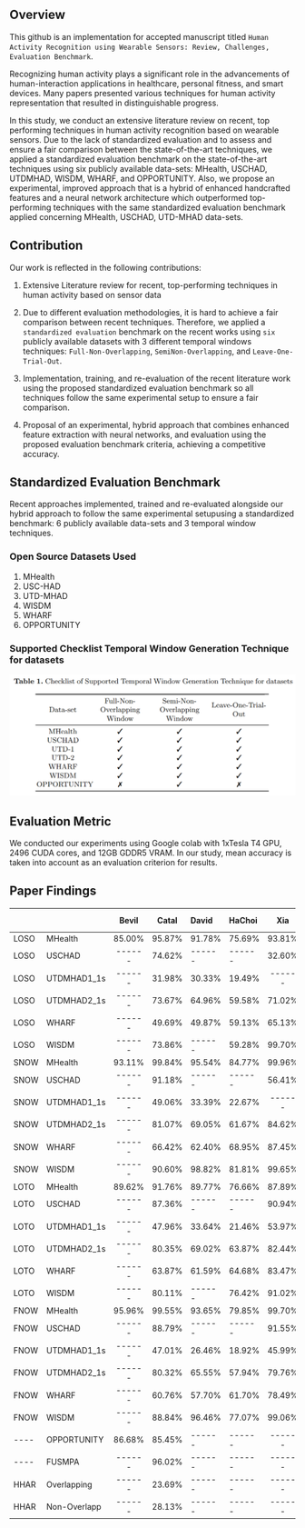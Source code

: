 ## Overview
This github is an implementation for accepted manuscript titled `Human Activity Recognition using Wearable Sensors: Review, Challenges, Evaluation Benchmark`.

Recognizing human activity plays a significant role in the advancements of human-interaction applications in healthcare, personal fitness, and smart devices. Many papers presented various techniques for human activity representation that resulted in distinguishable progress.

In this study, we conduct an extensive literature review on recent, top performing techniques in human activity recognition based on wearable sensors. Due to the lack of standardized evaluation and to assess and ensure a fair comparison between the state-of-the-art techniques, we applied a standardized evaluation benchmark on the state-of-the-art techniques using six publicly available data-sets: MHealth, USCHAD, UTDMHAD, WISDM, WHARF, and OPPORTUNITY. Also, we propose an experimental, improved approach that is a hybrid of enhanced handcrafted features and a neural network architecture which outperformed top-performing techniques with the same standardized evaluation benchmark applied concerning MHealth, USCHAD, UTD-MHAD data-sets.

## Contribution
Our work is reflected in the following contributions:

1. Extensive Literature review for recent, top-performing techniques in human
activity based on sensor data

2. Due to different evaluation methodologies, it is hard to achieve a fair comparison between recent techniques. Therefore, we applied a `standardized evaluation` benchmark on the recent works using `six` publicly available datasets with 3 different temporal windows techniques: `Full-Non-Overlapping`, `SemiNon-Overlapping`, and `Leave-One-Trial-Out`.
3. Implementation, training, and re-evaluation of the recent literature work using the proposed standardized evaluation benchmark so all techniques follow
the same experimental setup to ensure a fair comparison.
4. Proposal of an experimental, hybrid approach that combines enhanced feature extraction with neural networks, and evaluation using the proposed
evaluation benchmark criteria, achieving a competitive accuracy.

## Standardized Evaluation Benchmark
Recent approaches implemented, trained and re-evaluated alongside our hybrid approach to follow the same experimental setupusing a standardized benchmark: 6 publicly available data-sets and 3 temporal window techniques.

### Open Source Datasets Used
1. MHealth
2. USC-HAD 
3. UTD-MHAD 
4. WISDM 
5. WHARF
6. OPPORTUNITY

### Supported Checklist Temporal Window Generation Technique for datasets

![Alt text](Images/Checklist_Supported_Temporal_Window_Generation_Technique_Datasets.PNG?raw=true "Title")

## Evaluation Metric
We conducted our experiments using Google colab with 1xTesla T4 GPU, 2496 CUDA cores, and 12GB GDDR5 VRAM. In
our study, mean accuracy is taken into account as an evaluation criterion for results.


## Paper Findings
|      |               | Bevil | Catal  | David  | HaChoi | Xia    | JianSun | JianSun(E) | Kas  | Ling | Pan  |Prop. NN|
|------| ------------- |:-----:|:------:|:-------|:-------|:------:|:-------:|:----------:|:----:|:----:|:----:|:------:|
| LOSO | MHealth       | 85.00%| 95.87% | 91.78% | 75.69% | 93.81% | 78.48%  |  81.57%    |13.23%|92.05%|09.01%| 96.35% |
| LOSO | USCHAD        | ------| 74.62% | ------ | ------ | 32.60% | 59.13%  |  ------    |44.45%|------|14.72%| 74.71% |
| LOSO | UTDMHAD1_1s   | ------| 31.98% | 30.33% | 19.49% | ------ | 18.97%  |  19.37%    |06.68%|36.73%|05.23%| 50.82% |
| LOSO | UTDMHAD2_1s   | ------| 73.67% | 64.96% | 59.58% | 71.02% | 51.17%  |  50.90%    |18.40%|74.77%|40.63%| 81.37% |
| LOSO | WHARF         | ------| 49.69% | 49.87% | 59.13% | 65.13% | 49.39%  |  50.52%    |------|70.95%|------| 59.29% |
| LOSO | WISDM         | ------| 73.86% | ------ | 59.28% | 99.70% | ------  |  ------    |------|------|------| 77.91% |
| SNOW | MHealth       | 93.11%| 99.84% | 95.54% | 84.77% | 99.96% | ------  |  83.34%    |12.45%|99.77%|09.00%| 100.0% |
| SNOW | USCHAD        | ------| 91.18% | ------ | ------ | 56.41% | ------  |  ------    |39.48%|------|13.84%| 93.48% |
| SNOW | UTDMHAD1_1s   | ------| 49.06% | 33.39% | 22.67% | ------ | ------  |  23.63%    |06.85%|61.53%|05.22%| 71.62% |
| SNOW | UTDMHAD2_1s   | ------| 81.07% | 69.05% | 61.67% | 84.62% | ------  |  56.06%    |15.82%|86.13%|51.59%| 87.98% |
| SNOW | WHARF         | ------| 66.42% | 62.40% | 68.95% | 87.45% | ------  |  57.06%    |------|88.99%|------| 80.39% |
| SNOW | WISDM         | ------| 90.60% | 98.82% | 81.81% | 99.65% | ------  |  ------    |------|99.47%|------| 98.35% |
| LOTO | MHealth       | 89.62%| 91.76% | 89.77% | 76.66% | 87.89% | 77.69%  |  80.27%    |14.33%|89.17%|09.02%| 94.76% |
| LOTO | USCHAD        | ------| 87.36% | ------ | ------ | 90.94% | ------  |  ------    |40.61%|------|13.85%| 88.85% |
| LOTO | UTDMHAD1_1s   | ------| 47.96% | 33.64% | 21.46% | 53.97% | 24.30%  |  27.46%    |06.39%|57.10%|05.24%| 71.00% |
| LOTO | UTDMHAD2_1s   | ------| 80.35% | 69.02% | 63.87% | 82.44% | ------  |  48.44%    |18.13%|83.64%|50.00%| 87.18% |
| LOTO | WHARF         | ------| 63.87% | 61.59% | 64.68% | 83.47% | ------  |  61.92%    |------|85.07%|------| 77.20% |
| LOTO | WISDM         | ------| 80.11% | ------ | 76.42% | 91.02% | ------  |  ------    |------|89.19%|------| 86.18% |
| FNOW | MHealth       | 95.96%| 99.55% | 93.65% | 79.85% | 99.70% | 78.77%  |  62.20%    |09.52%|99.33%|08.99%| 99.70% |
| FNOW | USCHAD        | ------| 88.79% | ------ | ------ | 91.55% | ------  |  ------    |31.74%|89.92%|13.50%| 91.68% |
| FNOW | UTDMHAD1_1s   | ------| 47.01% | 26.46% | 18.92% | 45.99% | 22.70%  |  19.79%    |06.46%|52.27%|05.27%| 70.48% |
| FNOW | UTDMHAD2_1s   | ------| 80.32% | 65.55% | 57.94% | 79.76% | 39.87%  |  37.46%    |16.70%|80.21%|48.04%| 87.84% |
| FNOW | WHARF         | ------| 60.76% | 57.70% | 61.70% | 78.49% | 44.43%  |  49.18%    |------|83.29%|------| 76.02% |
| FNOW | WISDM         | ------| 88.84% | 96.46% | 77.07% | 99.06% | ------  |  ------    |------|98.46%|------| 97.50% |
| ---- | OPPORTUNITY   | 86.68%| 85.45% | ------ | ------ | ------ | 83.21%  |  83.48%    |------|------|84.22%| 86.77% |
| ---- | FUSMPA        | ------| 96.02% | ------ | ------ | ------ | ------  |  ------    |------|------|------| ------ |
| HHAR | Overlapping   | ------| 23.69% | ------ | ------ | ------ | ------  |  ------    |------|------|18.80%| ------ |
| HHAR | Non-Overlapp  | ------| 28.13% | ------ | ------ | ------ | ------  |  ------    |------|------|------| ------ |

